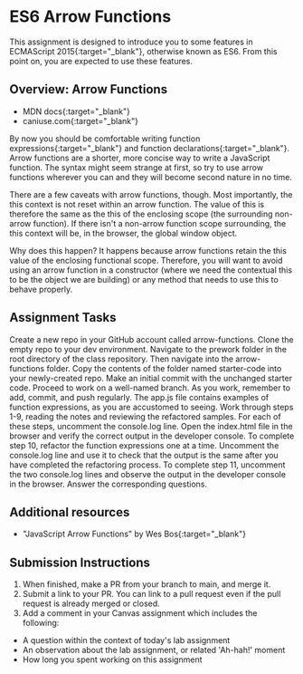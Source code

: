 # ES6 Arrow Functions

This assignment is designed to introduce you to some features in ECMAScript 2015{:target="_blank"}, otherwise known as ES6. From this point on, you are expected to use these features.

## Overview: Arrow Functions

- MDN docs{:target="_blank"}
- caniuse.com{:target="_blank"}

By now you should be comfortable writing function expressions{:target="_blank"} and function declarations{:target="_blank"}. Arrow functions are a shorter, more concise way to write a JavaScript function. The syntax might seem strange at first, so try to use arrow functions wherever you can and they will become second nature in no time.

There are a few caveats with arrow functions, though. Most importantly, the this context is not reset within an arrow function. The value of this is therefore the same as the this of the enclosing scope (the surrounding non-arrow function). If there isn't a non-arrow function scope surrounding, the this context will be, in the browser, the global window object.

Why does this happen? It happens because arrow functions retain the this value of the enclosing functional scope. Therefore, you will want to avoid using an arrow function in a constructor (where we need the contextual this to be the object we are building) or any method that needs to use this to behave properly.

## Assignment Tasks

Create a new repo in your GitHub account called arrow-functions. Clone the empty repo to your dev environment.
Navigate to the prework folder in the root directory of the class repository. Then navigate into the arrow-functions folder.
Copy the contents of the folder named starter-code into your newly-created repo. Make an initial commit with the unchanged starter code.
Proceed to work on a well-named branch. As you work, remember to add, commit, and push regularly.
The app.js file contains examples of function expressions, as you are accustomed to seeing. Work through steps 1-9, reading the notes and reviewing the refactored samples.
For each of these steps, uncomment the console.log line. Open the index.html file in the browser and verify the correct output in the developer console.
To complete step 10, refactor the function expressions one at a time. Uncomment the console.log line and use it to check that the output is the same after you have completed the refactoring process.
To complete step 11, uncomment the two console.log lines and observe the output in the developer console in the browser. Answer the corresponding questions.

## Additional resources

- "JavaScript Arrow Functions" by Wes Bos{:target="_blank"}

## Submission Instructions

1. When finished, make a PR from your branch to main, and merge it.
2. Submit a link to your PR. You can link to a pull request even if the pull request is already merged or closed.
3. Add a comment in your Canvas assignment which includes the following:
- A question within the context of today's lab assignment
- An observation about the lab assignment, or related 'Ah-hah!' moment
- How long you spent working on this assignment